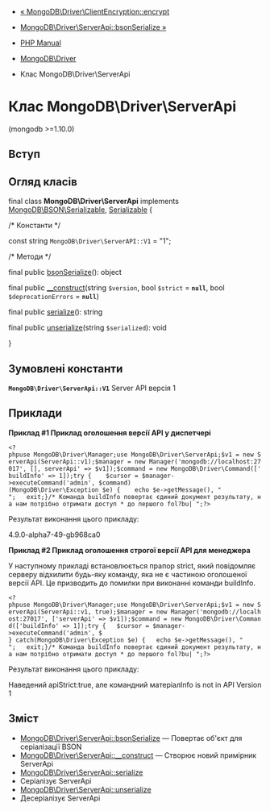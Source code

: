 - [« MongoDB\Driver\ClientEncryption::encrypt](mongodb-driver-clientencryption.encrypt.md)
- [MongoDB\Driver\ServerApi::bsonSerialize »](mongodb-driver-serverapi.bsonserialize.md)

- [PHP Manual](index.md)
- [MongoDB\Driver](book.mongodb.md)
- Клас MongoDB\Driver\ServerApi

# Клас MongoDB\Driver\ServerApi

(mongodb \>=1.10.0)

## Вступ

## Огляд класів

final class **MongoDB\Driver\ServerApi** implements
[MongoDB\BSON\Serializable](class.mongodb-bson-serializable.md),
[Serializable](class.serializable.md) {

/\* Константи \*/

const string `MongoDB\Driver\ServerAPI::V1` = "1";

/\* Методи \*/

final public
[bsonSerialize](mongodb-driver-serverapi.bsonserialize.md)(): object

final public
[\_\_construct](mongodb-driver-serverapi.construct.md)(string
`$version`, bool `$strict` = **`null`**, bool `$deprecationErrors` =
**`null`**)

final public [serialize](mongodb-driver-serverapi.serialize.md)():
string

final public
[unserialize](mongodb-driver-serverapi.unserialize.md)(string
`$serialized`): void

}

## Зумовлені константи

**`MongoDB\Driver\ServerApi::V1`**
Server API версія 1

## Приклади

**Приклад #1 Приклад оголошення версії API у диспетчері**

` <?phpuse MongoDB\Driver\Manager;use MongoDB\Driver\ServerApi;$v1 = new ServerApi(ServerApi::v1);$manager = new Manager('mongodb://localhost:27017', [], serverApi' => $v1]);$command = new MongoDB\Driver\Command(['buildInfo' => 1]);try {    $cursor = $manager->executeCommand('admin', $command) (MongoDB\Driver\Exception $e) {    echo $e->getMessage(), "
";   exit;}/* Команда buildInfo повертає єдиний документ результату, на нам потрібно отримати доступ * до першого fol?bu|
";?> `

Результат виконання цього прикладу:

4.9.0-alpha7-49-gb968ca0

**Приклад #2 Приклад оголошення строгої версії API для менеджера**

У наступному прикладі встановлюється прапор strict, який повідомляє
серверу відхилити будь-яку команду, яка не є частиною оголошеної версії
API. Це призводить до помилки при виконанні команди buildInfo.

` <?phpuse MongoDB\Driver\Manager;use MongoDB\Driver\ServerApi;$v1 = new ServerApi(ServerApi::v1, true);$manager = new Manager('mongodb://localhost:27017', ['serverApi' => $v1]);$command = new MongoDB\Driver\Command(['buildInfo' => 1]);try {   $cursor = $manager->executeCommand('admin', $ } catch(MongoDB\Driver\Exception $e) {   echo $e->getMessage(), "
";   exit;}/* Команда buildInfo повертає єдиний документ результату, на нам потрібно отримати доступ * до першого fol?bu|
";?> `

Результат виконання цього прикладу:

Наведений apiStrict:true, але командний матеріалInfo is not in API Version 1

## Зміст

- [MongoDB\Driver\ServerApi::bsonSerialize](mongodb-driver-serverapi.bsonserialize.md)
— Повертає об'єкт для серіалізації BSON
- [MongoDB\Driver\ServerApi::\_\_construct](mongodb-driver-serverapi.construct.md)
— Створює новий примірник ServerApi
- [MongoDB\Driver\ServerApi::serialize](mongodb-driver-serverapi.serialize.md)
- Серіалізує ServerApi
- [MongoDB\Driver\ServerApi::unserialize](mongodb-driver-serverapi.unserialize.md)
- Десеріалізує ServerApi
